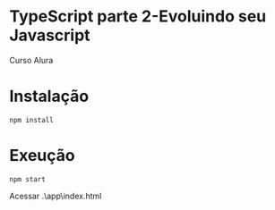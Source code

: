 # TypeScript parte 2-Evoluindo seu Javascript
Curso Alura

# Instalação
```
npm install
```

# Exeução
```
npm start
```

Acessar .\app\index.html